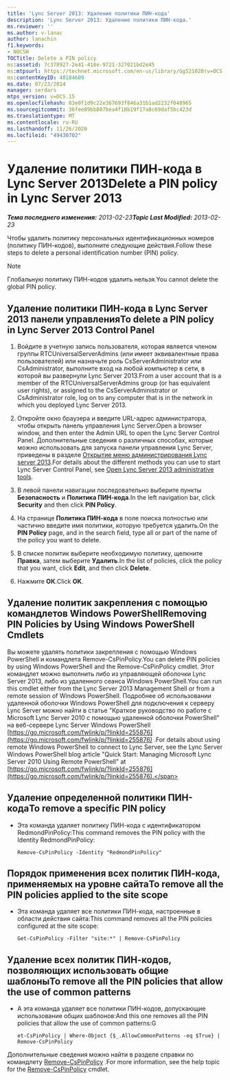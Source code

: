 ```yaml
---
title: 'Lync Server 2013: Удаление политики ПИН-кода'
description: 'Lync Server 2013: Удаление политики ПИН-кода.'
ms.reviewer: ''
ms.author: v-lanac
author: lanachin
f1.keywords:
- NOCSH
TOCTitle: Delete a PIN policy
ms:assetid: 7c378927-2e41-418e-9721-327021bd2e45
ms:mtpsurl: https://technet.microsoft.com/en-us/library/Gg521020(v=OCS.15)
ms:contentKeyID: 48184609
ms.date: 07/23/2014
manager: serdars
mtps_version: v=OCS.15
ms.openlocfilehash: 03e0f1d9c22e367693f846a31b1ad2232f048965
ms.sourcegitcommit: 36fee89bb887bea4f18b19f17a8c69daf5bc423d
ms.translationtype: MT
ms.contentlocale: ru-RU
ms.lasthandoff: 11/26/2020
ms.locfileid: "49430702"
---
```

# <a name="delete-a-pin-policy-in-lync-server-2013"></a><span data-ttu-id="fc35a-103">Удаление политики ПИН-кода в Lync Server 2013</span><span class="sxs-lookup"><span data-stu-id="fc35a-103">Delete a PIN policy in Lync Server 2013</span></span>

<div data-xmlns="http://www.w3.org/1999/xhtml">

<div class="topic" data-xmlns="http://www.w3.org/1999/xhtml" data-msxsl="urn:schemas-microsoft-com:xslt" data-cs="https://msdn.microsoft.com/">

<div data-asp="https://msdn2.microsoft.com/asp">



</div>

<div id="mainSection">

<div id="mainBody"><span data-ttu-id="fc35a-104">

<span> </span></span><span class="sxs-lookup"><span data-stu-id="fc35a-104">

<span> </span></span></span>

<span data-ttu-id="fc35a-105">_**Тема последнего изменения:** 2013-02-23_</span><span class="sxs-lookup"><span data-stu-id="fc35a-105">_**Topic Last Modified:** 2013-02-23_</span></span>

<span data-ttu-id="fc35a-106">Чтобы удалить политику персональных идентификационных номеров (политику ПИН-кодов), выполните следующие действия.</span><span class="sxs-lookup"><span data-stu-id="fc35a-106">Follow these steps to delete a personal identification number (PIN) policy.</span></span>

<div>


> [!NOTE]  
> <span data-ttu-id="fc35a-107">Глобальную политику ПИН-кодов удалить нельзя.</span><span class="sxs-lookup"><span data-stu-id="fc35a-107">You cannot delete the global PIN policy.</span></span>



</div>

<div>

## <a name="to-delete-a-pin-policy-in-lync-server-2013-control-panel"></a><span data-ttu-id="fc35a-108">Удаление политики ПИН-кода в Lync Server 2013 панели управления</span><span class="sxs-lookup"><span data-stu-id="fc35a-108">To delete a PIN policy in Lync Server 2013 Control Panel</span></span>

1.  <span data-ttu-id="fc35a-109">Войдите в учетную запись пользователя, которая является членом группы RTCUniversalServerAdmins (или имеет эквивалентные права пользователей) или назначьте роль CsServerAdministrator или CsAdministrator, выполните вход на любой компьютер в сети, в которой вы развернули Lync Server 2013.</span><span class="sxs-lookup"><span data-stu-id="fc35a-109">From a user account that is a member of the RTCUniversalServerAdmins group (or has equivalent user rights), or assigned to the CsServerAdministrator or CsAdministrator role, log on to any computer that is in the network in which you deployed Lync Server 2013.</span></span>

2.  <span data-ttu-id="fc35a-110">Откройте окно браузера и введите URL-адрес администратора, чтобы открыть панель управления Lync Server.</span><span class="sxs-lookup"><span data-stu-id="fc35a-110">Open a browser window, and then enter the Admin URL to open the Lync Server Control Panel.</span></span> <span data-ttu-id="fc35a-111">Дополнительные сведения о различных способах, которые можно использовать для запуска панели управления Lync Server, приведены в разделе [Открытие меню администрирования Lync server 2013](lync-server-2013-open-lync-server-administrative-tools.md).</span><span class="sxs-lookup"><span data-stu-id="fc35a-111">For details about the different methods you can use to start Lync Server Control Panel, see [Open Lync Server 2013 administrative tools](lync-server-2013-open-lync-server-administrative-tools.md).</span></span>

3.  <span data-ttu-id="fc35a-112">В левой панели навигации последовательно выберите пункты **Безопасность** и **Политика ПИН-кода**.</span><span class="sxs-lookup"><span data-stu-id="fc35a-112">In the left navigation bar, click **Security** and then click **PIN Policy**.</span></span>

4.  <span data-ttu-id="fc35a-113">На странице **Политика ПИН-кода** в поле поиска полностью или частично введите имя политики, которую требуется удалить.</span><span class="sxs-lookup"><span data-stu-id="fc35a-113">On the **PIN Policy** page, and in the search field, type all or part of the name of the policy you want to delete.</span></span>

5.  <span data-ttu-id="fc35a-114">В списке политик выберите необходимую политику, щелкните **Правка**, затем выберите **Удалить**.</span><span class="sxs-lookup"><span data-stu-id="fc35a-114">In the list of policies, click the policy that you want, click **Edit**, and then click **Delete**.</span></span>

6.  <span data-ttu-id="fc35a-115">Нажмите **ОК**.</span><span class="sxs-lookup"><span data-stu-id="fc35a-115">Click **OK**.</span></span>

</div>

<div>

## <a name="removing-pin-policies-by-using-windows-powershell-cmdlets"></a><span data-ttu-id="fc35a-116">Удаление политик закрепления с помощью командлетов Windows PowerShell</span><span class="sxs-lookup"><span data-stu-id="fc35a-116">Removing PIN Policies by Using Windows PowerShell Cmdlets</span></span>

<span data-ttu-id="fc35a-117">Вы можете удалять политики закрепления с помощью Windows PowerShell и командлета Remove-CsPinPolicy.</span><span class="sxs-lookup"><span data-stu-id="fc35a-117">You can delete PIN policies by using Windows PowerShell and the Remove-CsPinPolicy cmdlet.</span></span> <span data-ttu-id="fc35a-118">Этот командлет можно выполнить либо из управляющей оболочки Lync Server 2013, либо из удаленного сеанса Windows PowerShell.</span><span class="sxs-lookup"><span data-stu-id="fc35a-118">You can run this cmdlet either from the Lync Server 2013 Management Shell or from a remote session of Windows PowerShell.</span></span> <span data-ttu-id="fc35a-119">Подробнее об использовании удаленной оболочки Windows PowerShell для подключения к серверу Lync Server можно найти в статье "Краткое руководство по работе с Microsoft Lync Server 2010 с помощью удаленной оболочки PowerShell" на веб-сервере Lync Server Windows PowerShell [https://go.microsoft.com/fwlink/p/?linkId=255876](https://go.microsoft.com/fwlink/p/?linkid=255876) .</span><span class="sxs-lookup"><span data-stu-id="fc35a-119">For details about using remote Windows PowerShell to connect to Lync Server, see the Lync Server Windows PowerShell blog article "Quick Start: Managing Microsoft Lync Server 2010 Using Remote PowerShell" at [https://go.microsoft.com/fwlink/p/?linkId=255876](https://go.microsoft.com/fwlink/p/?linkid=255876).</span></span>

<div>

## <a name="to-remove-a-specific-pin-policy"></a><span data-ttu-id="fc35a-120">Удаление определенной политики ПИН-кода</span><span class="sxs-lookup"><span data-stu-id="fc35a-120">To remove a specific PIN policy</span></span>

  - <span data-ttu-id="fc35a-121">Эта команда удаляет политику ПИН-кода с идентификатором RedmondPinPolicy:</span><span class="sxs-lookup"><span data-stu-id="fc35a-121">This command removes the PIN policy with the Identity RedmondPinPolicy:</span></span>
    
        Remove-CsPinPolicy -Identity "RedmondPinPolicy"

</div>

<div>

## <a name="to-remove-all-the-pin-policies-applied-to-the-site-scope"></a><span data-ttu-id="fc35a-122">Порядок применения всех политик ПИН-кода, применяемых на уровне сайта</span><span class="sxs-lookup"><span data-stu-id="fc35a-122">To remove all the PIN policies applied to the site scope</span></span>

  - <span data-ttu-id="fc35a-123">Эта команда удаляет все политики ПИН-кода, настроенные в области действия сайта:</span><span class="sxs-lookup"><span data-stu-id="fc35a-123">This command removes all the PIN policies configured at the site scope:</span></span>
    
        Get-CsPinPolicy -Filter "site:*" | Remove-CsPinPolicy

</div>

<div>

## <a name="to-remove-all-the-pin-policies-that-allow-the-use-of-common-patterns"></a><span data-ttu-id="fc35a-124">Удаление всех политик ПИН-кодов, позволяющих использовать общие шаблоны</span><span class="sxs-lookup"><span data-stu-id="fc35a-124">To remove all the PIN policies that allow the use of common patterns</span></span>

  - <span data-ttu-id="fc35a-125">А эта команда удаляет все политики ПИН-кодов, допускающие использование общих шаблонов:</span><span class="sxs-lookup"><span data-stu-id="fc35a-125">And this one removes all the PIN policies that allow the use of common patterns:G</span></span>
    
        et-CsPinPolicy | Where-Object {$_.AllowCommonPatterns -eq $True} | Remove-CsPinPolicy

</div>

<span data-ttu-id="fc35a-126">Дополнительные сведения можно найти в разделе справки по командлету [Remove-CsPinPolicy](https://docs.microsoft.com/powershell/module/skype/Remove-CsPinPolicy) .</span><span class="sxs-lookup"><span data-stu-id="fc35a-126">For more information, see the help topic for the [Remove-CsPinPolicy](https://docs.microsoft.com/powershell/module/skype/Remove-CsPinPolicy) cmdlet.</span></span>

<span data-ttu-id="fc35a-127"></div>

</div>

<span> </span>

</div>

</div>

</span><span class="sxs-lookup"><span data-stu-id="fc35a-127"></div>

</div>

<span> </span>

</div>

</div>

</span></span></div>

